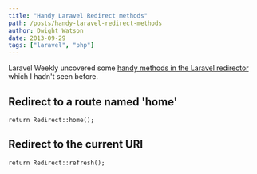 ```yaml
---
title: "Handy Laravel Redirect methods"
path: /posts/handy-laravel-redirect-methods
author: Dwight Watson
date: 2013-09-29
tags: ["laravel", "php"]
---
```


Laravel Weekly uncovered some [handy methods in the Laravel redirector](https://gist.github.com/driesvints/6681848) which I hadn&#039;t seen before.

## Redirect to a route named &#039;home&#039;
    return Redirect::home();
	
## Redirect to the current URI
    return Redirect::refresh();

